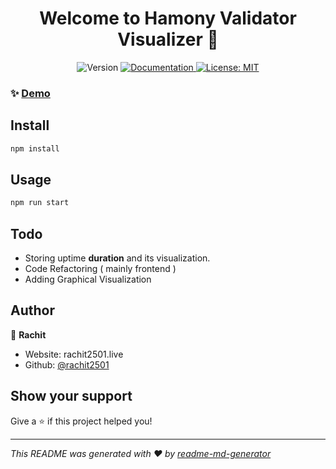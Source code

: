 <h1 align="center">Welcome to Hamony Validator Visualizer 👋</h1>
<div align="center">
<p>
  <img alt="Version" src="https://img.shields.io/badge/version-1-blue.svg?cacheSeconds=2592000" />
  <a href="github" target="_blank">
    <img alt="Documentation" src="https://img.shields.io/badge/documentation-yes-brightgreen.svg" />
  </a>
  <a href="#" target="_blank">
    <img alt="License: MIT" src="https://img.shields.io/badge/License-MIT-yellow.svg" />
  </a>
</p>
</div>

### ✨ [Demo](https://pvaharmony.herokuapp.com/)

## Install

```sh
npm install
```

## Usage

```sh
npm run start
```

## Todo

- Storing uptime **duration** and its visualization.
- Code Refactoring ( mainly frontend )
- Adding Graphical Visualization

## Author

👤 **Rachit**

- Website: rachit2501.live
- Github: [@rachit2501](https://github.com/rachit2501)

## Show your support

Give a ⭐️ if this project helped you!

---

_This README was generated with ❤️ by [readme-md-generator](https://github.com/kefranabg/readme-md-generator)_
